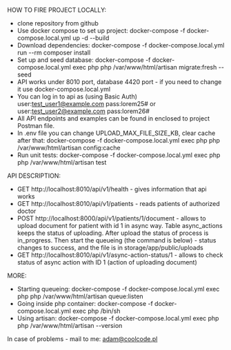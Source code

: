 HOW TO FIRE PROJECT LOCALLY:
- clone repository from github
- Use docker compose to set up project:
docker-compose -f docker-compose.local.yml up -d --build
- Download dependencies:
docker-compose -f docker-compose.local.yml run --rm composer install
- Set up and seed database:
docker-compose -f docker-compose.local.yml exec php php /var/www/html/artisan migrate:fresh --seed
- API works under 8010 port, database 4420 port - if you need to change it use docker-compose.local.yml
- You can log in to api as (using Basic Auth)
user:test_user1@example.com 
pass:lorem25# 
or 
user:test_user2@example.com
pass:lorem26# 
- All API endpoints and examples can be found in enclosed to project Postman file. 
- In .env file you can change UPLOAD_MAX_FILE_SIZE_KB, clear cache after that:
docker-compose -f docker-compose.local.yml exec php php /var/www/html/artisan config:cache
- Run unit tests:
docker-compose -f docker-compose.local.yml exec php php /var/www/html/artisan test


API DESCRIPTION:
- GET http://localhost:8010/api/v1/health - gives information that api works
- GET http://localhost:8010/api/v1/patients - reads patients of authorized doctor
- POST http://localhost:8000/api/v1/patients/1/document - allows to upload document for patient with id 1 in async way. Table async_actions keeps the status of uploading.
After upload the status of process is in_progress. Then start the queueing (the command is below) - status changes to success, and the file is in storage/app/public/uploads
- GET http://localhost:8010/api/v1/async-action-status/1 - allows to check status of async action with ID 1 (action of uploading document)

MORE:
- Starting queueing:
docker-compose -f docker-compose.local.yml exec php php /var/www/html/artisan queue:listen
- Going inside php container:
docker-compose -f docker-compose.local.yml exec php /bin/sh
- Using artisan:
docker-compose -f docker-compose.local.yml exec php php /var/www/html/artisan --version


In case of problems - mail to me:
adam@coolcode.pl




